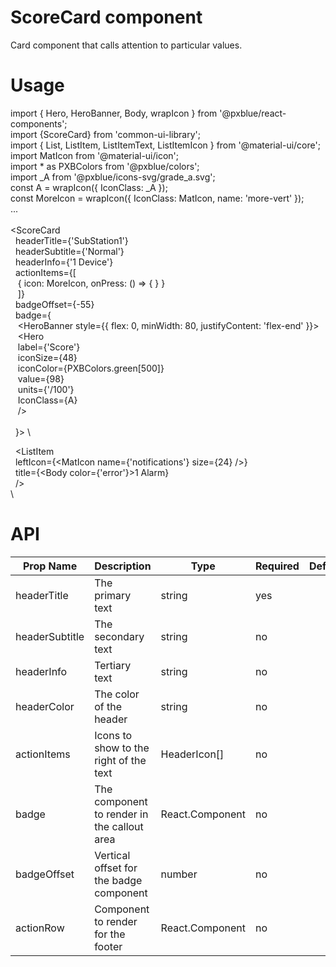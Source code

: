 ScoreCard component
===================
Card component that calls attention to particular values.


Usage
=====
import { Hero, HeroBanner, Body, wrapIcon } from '@pxblue/react-components';\
import {ScoreCard} from 'common-ui-library';\
import { List, ListItem, ListItemText, ListItemIcon } from '@material-ui/core';\
import MatIcon from '@material-ui/icon';\
import * as PXBColors from '@pxblue/colors';\
import _A from '@pxblue/icons-svg/grade_a.svg';\
const A = wrapIcon({ IconClass: _A });\
const MoreIcon = wrapIcon({ IconClass: MatIcon, name: 'more-vert' });\
...\
\
<ScoreCard\
&nbsp;    headerTitle={'SubStation1'}\
&nbsp;    headerSubtitle={'Normal'}\
&nbsp;	headerInfo={'1 Device'}\
&nbsp;    actionItems={[\
&nbsp;&nbsp;        { icon: MoreIcon, onPress: () => { } }\
&nbsp;&nbsp;    ]}\
&nbsp;    badgeOffset={-55}\
&nbsp;    badge={\
&nbsp;&nbsp;        <HeroBanner style={{ flex: 0, minWidth: 80, justifyContent: 'flex-end' }}>\
&nbsp;&nbsp;            <Hero\
&nbsp;&nbsp;                label={'Score'}\
&nbsp;&nbsp;                iconSize={48}\
&nbsp;&nbsp;                iconColor={PXBColors.green[500]}\
&nbsp;&nbsp;                value={98}\
&nbsp;&nbsp;                units={'/100'}\
&nbsp;&nbsp;                IconClass={A}\
&nbsp;&nbsp;            />\
&nbsp;&nbsp;        </HeroBanner>\
&nbsp;    }> \

&nbsp;    <ListItem\
&nbsp;        leftIcon={<MatIcon name={'notifications'} size={24} />}\
&nbsp;        title={<Body color={'error'}>1 Alarm</Body>}\
&nbsp;    />\
</ScoreCard>\


API
===

Prop Name | Description | Type | Required | Default | Examples
--- | --- | --- | --- |--- |--- 
headerTitle | The primary text | string | yes |   | 'Dos Valley'
headerSubtitle | The secondary text | string | no |   | 'Normal'
headerInfo | Tertiary text | string | no |   | 'Online'
headerColor | The color of the header | string | no |   | 'red'
actionItems | Icons to show to the right of the text | HeaderIcon[] | no | |
badge | The component to render in the callout area | React.Component | no | | <HeroBanner><Hero/></HeroBanner>
badgeOffset | Vertical offset for the badge component | number | no | | -55
actionRow | Component to render for the footer | React.Component | no | |